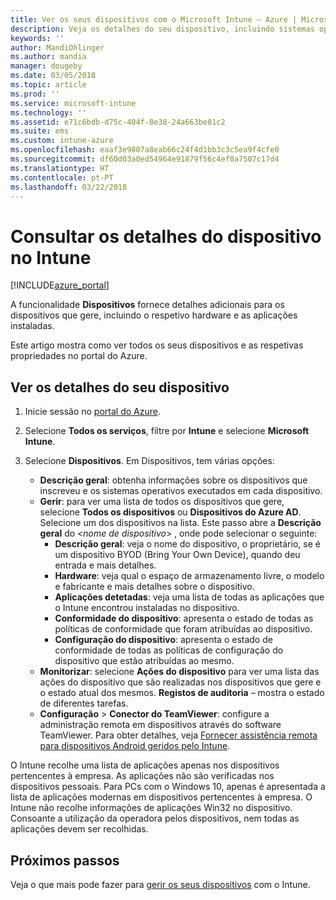 ```yaml
---
title: Ver os seus dispositivos com o Microsoft Intune – Azure | Microsoft Docs
description: Veja os detalhes do seu dispositivo, incluindo sistemas operativos, espaço de armazenamento, fabricante e modelo. Obtenha uma lista de aplicações instaladas, verifique as políticas de conformidade e configure o TeamViewer com o Microsoft Intune no Azure. Semelhante a ver o inventário dos dispositivos que gere.
keywords: ''
author: MandiOhlinger
ms.author: mandia
manager: dougeby
ms.date: 03/05/2018
ms.topic: article
ms.prod: ''
ms.service: microsoft-intune
ms.technology: ''
ms.assetid: e71c6bdb-d75c-404f-8e38-24a663be81c2
ms.suite: ems
ms.custom: intune-azure
ms.openlocfilehash: eaaf3e9807a8eab66c24f4d1bb3c3c5ea9f4cfe0
ms.sourcegitcommit: df60d03a0ed54964e91879f56c4ef0a7507c17d4
ms.translationtype: HT
ms.contentlocale: pt-PT
ms.lasthandoff: 03/22/2018
---
```

# <a name="see-device-details-in-intune"></a>Consultar os detalhes do dispositivo no Intune

[!INCLUDE[azure_portal](./includes/azure_portal.md)]

A funcionalidade **Dispositivos** fornece detalhes adicionais para os dispositivos que gere, incluindo o respetivo hardware e as aplicações instaladas. 

Este artigo mostra como ver todos os seus dispositivos e as respetivas propriedades no portal do Azure.

## <a name="view-your-device-details"></a>Ver os detalhes do seu dispositivo

1. Inicie sessão no [portal do Azure](https://portal.azure.com).
2. Selecione **Todos os serviços**, filtre por **Intune** e selecione **Microsoft Intune**.
3. Selecione **Dispositivos**. Em Dispositivos, tem várias opções:

   - **Descrição geral**: obtenha informações sobre os dispositivos que inscreveu e os sistemas operativos executados em cada dispositivo.
   - **Gerir**: para ver uma lista de todos os dispositivos que gere, selecione **Todos os dispositivos** ou **Dispositivos do Azure AD**.
    Selecione um dos dispositivos na lista. Este passo abre a **Descrição geral** do <*nome de dispositivo*> , onde pode selecionar o seguinte:
     - **Descrição geral**: veja o nome do dispositivo, o proprietário, se é um dispositivo BYOD (Bring Your Own Device), quando deu entrada e mais detalhes.
     - **Hardware**: veja qual o espaço de armazenamento livre, o modelo e fabricante e mais detalhes sobre o dispositivo.
     - **Aplicações detetadas**: veja uma lista de todas as aplicações que o Intune encontrou instaladas no dispositivo.
     - **Conformidade do dispositivo**: apresenta o estado de todas as políticas de conformidade que foram atribuídas ao dispositivo.
     - **Configuração do dispositivo**: apresenta o estado de conformidade de todas as políticas de configuração do dispositivo que estão atribuídas ao mesmo.
   - **Monitorizar**: selecione **Ações do dispositivo** para ver uma lista das ações do dispositivo que são realizadas nos dispositivos que gere e o estado atual dos mesmos. **Registos de auditoria** – mostra o estado de diferentes tarefas.
   - **Configuração** > **Conector do TeamViewer**: configure a administração remota em dispositivos através do software TeamViewer. Para obter detalhes, veja [Fornecer assistência remota para dispositivos Android geridos pelo Intune](device-profile-android-teamviewer.md).

O Intune recolhe uma lista de aplicações apenas nos dispositivos pertencentes à empresa. As aplicações não são verificadas nos dispositivos pessoais. Para PCs com o Windows 10, apenas é apresentada a lista de aplicações modernas em dispositivos pertencentes à empresa. O Intune não recolhe informações de aplicações Win32 no dispositivo. Consoante a utilização da operadora pelos dispositivos, nem todas as aplicações devem ser recolhidas.

## <a name="next-steps"></a>Próximos passos
Veja o que mais pode fazer para [gerir os seus dispositivos](device-management.md) com o Intune.
